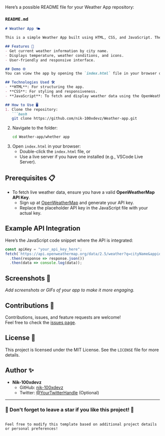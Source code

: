 Here’s a possible README file for your Weather App repository:  

### `README.md`  
```markdown
# Weather App 🌤️

This is a simple Weather App built using HTML, CSS, and JavaScript. The app allows users to get real-time weather information for any location using the OpenWeatherMap API.

## Features 🚀
- Get current weather information by city name.
- Displays temperature, weather conditions, and icons.
- User-friendly and responsive interface.

## Demo 🌐
You can view the app by opening the `index.html` file in your browser or [host it online](https://pages.github.com/) to make it accessible to others.

## Technologies Used 🛠️
- **HTML**: For structuring the app.
- **CSS**: For styling and responsiveness.
- **JavaScript**: To fetch and display weather data using the OpenWeatherMap API.

## How to Use 🖥️
1. Clone the repository:
   ```bash
   git clone https://github.com/nik-100xdevz/Weather-app.git
   ```
2. Navigate to the folder:
   ```bash
   cd Weather-app/whether app
   ```
3. Open `index.html` in your browser:
   - Double-click the `index.html` file, or
   - Use a live server if you have one installed (e.g., VSCode Live Server).

## Prerequisites 📋
- To fetch live weather data, ensure you have a valid **OpenWeatherMap API Key**.  
  - Sign up at [OpenWeatherMap](https://openweathermap.org/) and generate your API key.
  - Replace the placeholder API key in the JavaScript file with your actual key.

## Example API Integration
Here’s the JavaScript code snippet where the API is integrated:
```javascript
const apiKey = "your_api_key_here";
fetch(`https://api.openweathermap.org/data/2.5/weather?q=cityName&appid=${apiKey}`)
  .then(response => response.json())
  .then(data => console.log(data));
```

## Screenshots 📸
_Add screenshots or GIFs of your app to make it more engaging._

## Contributions 🤝
Contributions, issues, and feature requests are welcome!  
Feel free to check the [issues page](https://github.com/nik-100xdevz/Weather-app/issues).

## License 📜
This project is licensed under the MIT License. See the `LICENSE` file for more details.

## Author ✨
- **Nik-100xdevz**  
  - GitHub: [nik-100xdevz](https://github.com/nik-100xdevz)  
  - Twitter: [@YourTwitterHandle](https://twitter.com/YourTwitterHandle) (Optional)

---

### 🌟 Don't forget to leave a star if you like this project! 🌟
```  

Feel free to modify this template based on additional project details or personal preferences!
